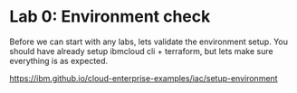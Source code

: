 
# Lab 0: Environment check

Before we can start with any labs, lets validate the environment setup. You should have already setup ibmcloud cli + terraform, but lets make sure
everything is as expected.

https://ibm.github.io/cloud-enterprise-examples/iac/setup-environment
